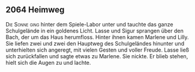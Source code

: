 ## **2064** Heimweg

<span style="font-variant:small-caps;">Die Sonne ging</span> hinter dem Spiele-Labor unter und tauchte das ganze Schulgelände in ein goldenes Licht.
Lasse und Sigur sprangen über den Bach, der um das Haus herumfloss.
Hinter ihnen kamen Marlene und Lilly.
Sie liefen zwei und zwei den Hauptweg des Schulgeländes hinunter und unterhielten sich angeregt, mit vielen Gesten und voller Freude.
Lasse ließ sich zurückfallen und sagte etwas zu Marlene.
Sie nickte.
Er blieb stehen, hielt sich die Augen zu und lachte.

